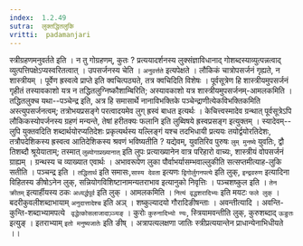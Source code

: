 ```yaml
---
index:  1.2.49
sutra:  लुक्तद्धितलुकि
vritti:  padamanjari
---
```


स्त्रीग्रहणमनुवर्तते इति । न तु गोग्रहणम्, कुतः ? प्रत्ययादर्शनस्य लुक्संज्ञाविधानाद् गोशब्दस्याव्युत्पन्नत्वाद् व्युत्पत्तिपक्षेऽप्यस्वरितत्वात् । उपसर्जनस्य चेति । `अनुवर्त्तते` इत्यपेक्षते । लौकिकं चात्रोपसर्जनं गृह्यते, न शास्त्रीयम् । पूर्वेण ह्रस्वत्वे प्राप्ते इति क्वचित्पठ्यते, तत्र क्वचिदिति विशेषः । पूर्वसूत्रेण हि शास्त्रीयमुपसर्जनं गृहीतं तस्यावकाशो यत्र न तद्धितलुग्निष्कौशाम्बिरिति; अस्यावकाशो यत्र शास्त्रीयमुपसर्जनम्-आमलकमिति । तद्धितलुक्च यथा--पञ्चेन्द्र इति, अत्र हि समासार्थे नानाविभक्तिके पञ्चेन्द्राणीत्येकविभक्तिकमिति अस्त्युपसर्जनत्वम्; तत्रोभयप्रसङ्गे परत्वादयमेव लुग् ह्रस्वं बाधत इत्यर्थः ।
केचित्त्वस्मादेव ग्रन्थात् पूर्वसूत्रेऽपि लौकिकस्योपर्जनस्य ग्रहणं मन्यन्ते, तेषां हरीतक्यः फलानि इति लुब्विषये ह्रस्वप्रसङ्ग इत्युक्तम् । स्यादेवम्--लुपि युक्तवदिति शब्दार्थयोरप्यतिदेशः प्रकृत्यर्थस्य यल्लिङ्गं यश्च तदभिधायी प्रत्ययः तयोर्द्वयोरतिदेशः, तत्रौपदेशिकस्य ह्रस्वत्व आतिदेशिकस्य श्रवणं भविष्यतीति ? यद्येवम्, युवतिरिव पुरुषः `लुम् मुनष्ये` युवतिः, द्वौ तिशब्दौ श्रूयेयाताम्; तस्मात् `लुब्योगाप्रख्यानात्` इति लुपः प्रत्याख्यानेन वात्र परिहारो वाच्यः, शास्त्रीयं वोपसर्जनं ग्राह्यम् । ग्रन्थस्य च व्याख्यात एवार्थः ।
अभावरूपेण लुका पौर्वाभर्यासम्भवाल्लुकीति सत्सप्तमीत्याह-लुकि सतीति । पञ्चन्द्र इति । `तद्धितार्थ` इति समासः,`सास्य देवता` इत्यणः `द्विगोर्लुगनपत्ये` इति लुक्, `इन्द्रवरुण` इत्यादिना विहितस्य ङीषोऽनेन लुक्, सन्नियोगविशिष्टानामन्यतराभाव इत्यानुको निवृत्तिः । पञ्चशष्कुल इति । `तेन क्रीतम्` इत्यार्हीयस्य ठकः `अध्यर्द्धपूर्व` इति लुक् । आमलकमिति । `नित्यं वृद्धशरादिभ्यः` इति मयटः `फले लुक्` । बदरीकुवलीशब्दाभायाम् `अनुदात्तादेश्च` इति अञ् । शष्कुल्यादयो गौरादिङीषन्ताः ।
अवन्तीत्यादि । अवन्ति-कुन्ति-शब्दाभ्यामपत्ये ` वृद्धेत्कोसलाजादाञ़्ञ्यङ्` । कुरोः `कुरुनादिभ्यो ण्यः`, स्त्रियामवन्तीति लुक्, कुरुशब्दाद् `ऊङुतः` इत्युङ् । इतराभ्याम् `इतो मनुष्यजातेः` इति ङीष् । अत्रापत्यलक्षणा जातिः स्त्रीप्रत्ययान्तेन प्राधान्येनाभिधीयते ।।
